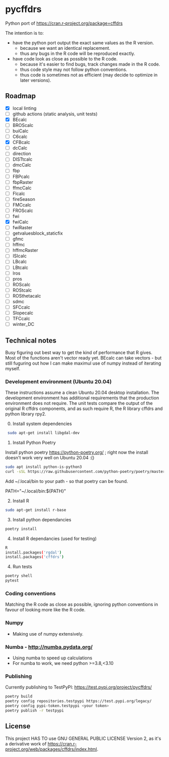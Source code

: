 # pycffdrs

Python port of https://cran.r-project.org/package=cffdrs

The intention is to:

- have the python port output the exact same values as the R version.
  - because we want an identical replacement.
  - thus any bugs in the R code will be reproduced exactly.
- have code look as close as possible to the R code.
  - because it's easier to find bugs, track changes made in the R code.
  - thus code style may not follow python conventions.
  - thus code is sometimes not as efficient (may decide to optimize in later versions).

## Roadmap

- [x] local linting
- [ ] github actions (static analysis, unit tests)
- [x] BEcalc
- [ ] BROScalc
- [ ] buiCalc
- [ ] C6calc
- [x] CFBcalc
- [ ] dcCalc
- [ ] direction
- [ ] DISTtcalc
- [ ] dmcCalc
- [ ] fbp
- [ ] FBPcalc
- [ ] fbpRaster
- [ ] ffmcCalc
- [ ] Flcalc
- [ ] fireSeason
- [ ] FMCcalc
- [ ] FROScalc
- [ ] fwi
- [x] fwiCalc
- [ ] fwiRaster
- [ ] getvaluesblock_staticfix
- [ ] gfmc
- [ ] hffmc
- [ ] hffmcRaster
- [ ] ISIcalc
- [ ] LBcalc
- [ ] LBtcalc
- [ ] lros
- [ ] pros
- [ ] ROScalc
- [ ] ROStcalc
- [ ] ROSthetacalc
- [ ] sdmc
- [ ] SFCcalc
- [ ] Slopecalc
- [ ] TFCcalc
- [ ] winter_DC

## Technical notes

Busy figuring out best way to get the kind of performance that R gives. Most of the functions
aren't vector ready yet. BEcalc can take vectors - but still fuguring out how I can make
maximul use of numpy instead of iterating myself.

### Development environment (Ubuntu 20.04)

These instructions assume a clean Ubuntu 20.04 desktop installation. The development environment has additional requirements
that the production environment does not require. The unit tests compare the output of the original R cffdrs components,
and as such require R, the R library cffdrs and python library rpy2.

0. Install system dependencies

```bash
 sudo apt-get install libgdal-dev
```
1. Install Python Poetry

Install python poetry https://python-poetry.org/ ; right now the install doesn't work very well on Ubuntu 20.04 :()

```bash
sudo apt install python-is-python3
curl -sSL https://raw.githubusercontent.com/python-poetry/poetry/master/install-poetry.py | python -
```

Add ~/.local/bin to your path - so that poetry can be found.

PATH="~/.local/bin:${PATH}"

2. Install R
```bash
sudo apt-get install r-base
```
3. Install python dependancies
```bash
poetry install
```
4. Install R dependancies (used for testing)
```bash
R
install.packages('rgdal')
install.packages('cffdrs')
```
4. Run tests
```bash
poetry shell
pytest
```
### Coding conventions

Matching the R code as close as possible, ignoring python conventions in favour of
looking more like the R code.

### Numpy

- Making use of numpy extensively.

### Numba - http://numba.pydata.org/

- Using numba to speed up calculations
- For numba to work, we need python >=3.8,<3.10

### Publishing

Currently publishing to TestPyPI: https://test.pypi.org/project/pycffdrs/

```bash
poetry build
poetry config repositories.testpypi https://test.pypi.org/legacy/
poetry config pypi-token.testpypi <your token>
poetry publish -r testpypi
```

## License

This project HAS TO use GNU GENERAL PUBLIC LICENSE Version 2, as it's a derivative work of
https://cran.r-project.org/web/packages/cffdrs/index.html.

